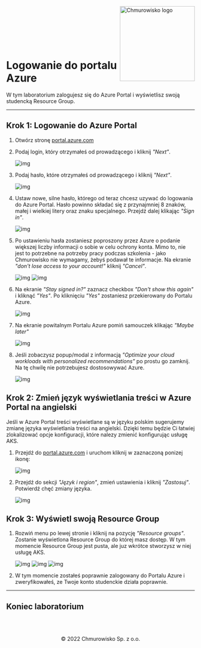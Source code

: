 <img src="./img/logo.png" alt="Chmurowisko logo" width="200" align="right">
<br><br>
<br><br>
<br><br>

# Logowanie do portalu Azure

W tym laboratorium zalogujesz się do Azure Portal i wyświetlisz swoją studencką Resource Group.

---

## Krok 1: Logowanie do Azure Portal

1. Otwórz stronę [portal.azure.com](https://portal.azure.com)
1. Podaj login, który otrzymałeś od prowadzącego i kliknij _"Next"_.

    ![img](./img/01-student-login.png)

1. Podaj hasło, które otrzymałeś od prowadzącego i kliknij _"Next"_.

    ![img](./img/02-password.png)

1. Ustaw nowe, silne hasło, którego od teraz chcesz uzywać do logowania do Azure Portal. Hasło powinno składać się z przynajmniej 8 znaków, małej i wielkiej litery oraz znaku specjalnego. Przejdź dalej klikając _"Sign in"_.

    ![img](./img/03-set-new-password.png)

1. Po ustawieniu hasła zostaniesz poproszony przez Azure o podanie większej liczby informacji o sobie w celu ochrony konta. Mimo to, nie jest to potrzebne na potrzeby pracy podczas szkolenia - jako Chmurowisko nie wymagamy, żebyś podawał te informacje. Na ekranie _"don't lose access to your account!"_ kliknij _"Cancel"_.

    ![img](./img/04-1-more-information-required.png)
    ![img](./img/04-2-cancel-on-more-information.png)

1. Na ekranie _"Stay signed in?"_ zaznacz checkbox _"Don't show this again"_ i kliknąć _"Yes"_. Po kliknięciu _"Yes"_ zostaniesz przekierowany do Portalu Azure.

    ![img](./img/05-stay-signed-in.png)

1. Na ekranie powitalnym Portalu Azure pomiń samouczek klikając _"Maybe later"_

    ![img](./img/06-maybe-later.png)

1. Jeśli zobaczysz popup/modal z informacją _"Optimize your cloud workloads with personalized recommendations"_ po prostu go zamknij. Na tę chwilę nie potrzebujesz dostosowywać Azure. 

    ![img](./img/08-recommendations.png)

## Krok 2: Zmień język wyświetlania treści w Azure Portal na angielski

Jeśli w Azure Portal treści wyświetlane są w języku polskim sugerujemy zmianę języka wyświetlania treści na angielski. Dzięki temu będzie Ci łatwiej zlokalizować opcje konfiguracji, które nalezy zmienić konfigurując usługę AKS.

1. Przejdź do [portal.azure.com](https://portal.azure.com) i uruchom kliknij w zaznaczoną ponizej ikonę:

    ![img](./img/11-settings.png)

1. Przejdź do sekcji _"Język i region"_, zmień ustawienia i kliknij _"Zastosuj"_. Potwierdź chęć zmiany języka.

    ![img](./img/12-language.png)

## Krok 3: Wyświetl swoją Resource Group

1. Rozwiń menu po lewej stronie i kliknij na pozycję _"Resource groups"_. Zostanie wyświetlona Resource Group do której masz dostęp. W tym momencie Resource Group jest pusta, ale juz wkrótce stworzysz w niej usługę AKS.

    ![img](./img/07-menu.png)
    ![img](./img/09-resource-group.png)
    ![img](./img/10-empty-resource-group.png)

1. W tym momencie zostałeś poprawnie zalogowany do Portalu Azure i zweryfikowałeś, ze Twoje konto studenckie działa poprawnie.

---

## Koniec laboratorium

<br><br>

<center><p>&copy; 2022 Chmurowisko Sp. z o.o.<p></center>
